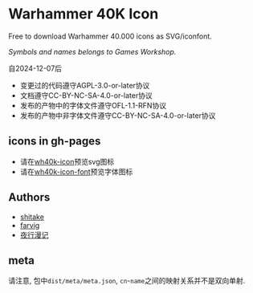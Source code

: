 # Warhammer 40K Icon

Free to download Warhammer 40.000 icons as SVG/iconfont.

*Symbols and names belongs to Games Workshop.*

自2024-12-07后

+ 变更过的代码遵守AGPL-3.0-or-later协议
+ 文档遵守CC-BY-NC-SA-4.0-or-later协议
+ 发布的产物中的字体文件遵守OFL-1.1-RFN协议
+ 发布的产物中非字体文件遵守CC-BY-NC-SA-4.0-or-later协议

## icons in gh-pages

+ 请在[wh40k-icon](https://certseeds.github.io/wh40k-icon/)预览svg图标
+ 请在[wh40k-icon-font](https://certseeds.github.io/wh40k-icon/fonts.html)预览字体图标

## Authors

+ [shitake](https://github.com/shitake2333)
+ [farvig](http://bakadesign.dk/)
+ [夜行漫记](https://space.bilibili.com/194129)

## meta

请注意, 包中`dist/meta/meta.json`, `cn`-`name`之间的映射关系并不是双向单射.
